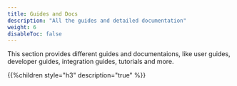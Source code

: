 ```yaml
---
title: Guides and Docs
description: "All the guides and detailed documentation"
weight: 6
disableToc: false
---
```


This section provides different guides and documentaions, like user guides, developer guides, integration guides, tutorials and more.

{{%children style="h3" description="true" %}}  
